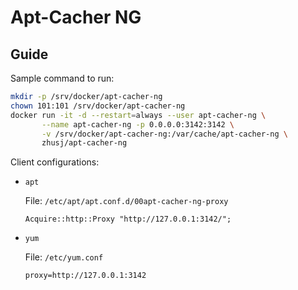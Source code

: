 # Apt-Cacher NG

## Guide

Sample command to run:

``` bash
mkdir -p /srv/docker/apt-cacher-ng
chown 101:101 /srv/docker/apt-cacher-ng
docker run -it -d --restart=always --user apt-cacher-ng \
       --name apt-cacher-ng -p 0.0.0.0:3142:3142 \
       -v /srv/docker/apt-cacher-ng:/var/cache/apt-cacher-ng \
       zhusj/apt-cacher-ng
```

Client configurations:

+ `apt`

  File: `/etc/apt/apt.conf.d/00apt-cacher-ng-proxy`

  ```
  Acquire::http::Proxy "http://127.0.0.1:3142/";
  ```

+ `yum`

  File: `/etc/yum.conf`

  ```
  proxy=http://127.0.0.1:3142
  ```
